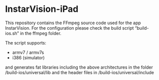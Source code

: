 InstarVision-iPad
=================

This repository contains the FFmpeg source code used for the app InstarVision. For the configuration please check the build script “build-ios.sh” in the ffmpeg folder.

The script supports:

- armv7 / armv7s
- i386 (simulator)

and generates fat libraries including the above architectures in the folder /build-ios/universal/lib and the header files in /build-ios/universal/include